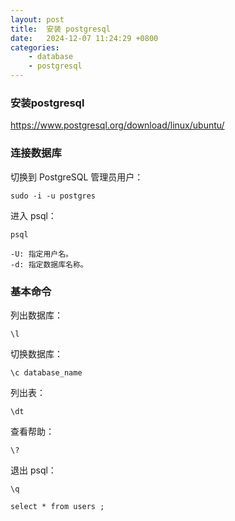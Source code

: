 ```yaml
---
layout: post
title:  安装 postgresql
date:   2024-12-07 11:24:29 +0800
categories: 
    - database
    - postgresql
---
```


### 安装postgresql

https://www.postgresql.org/download/linux/ubuntu/

### 连接数据库

切换到 PostgreSQL 管理员用户：

    sudo -i -u postgres

进入 psql：

    psql

    -U: 指定用户名。
    -d: 指定数据库名称。

### 基本命令

列出数据库：

    \l

切换数据库：

    \c database_name

列出表：

    \dt

查看帮助：

    \?

退出 psql：

    \q

`select * from users ;`
    
<!-- 
设置 postgres 用户密码：

    ALTER USER postgres PASSWORD 'yourpassword';

退出 psql 并尝试重新连接：

    psql -U postgres -->